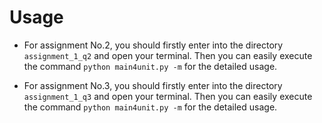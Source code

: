 # Usage

- For assignment No.2, you should firstly enter into the directory ``assignment_1_q2`` and open your terminal. Then you can easily execute the command ``python main4unit.py -m`` for the detailed usage.

- For assignment No.3,  you should firstly enter into the directory ``assignment_1_q3`` and open your terminal. Then you can easily execute the command ``python main4unit.py -m`` for the detailed usage.